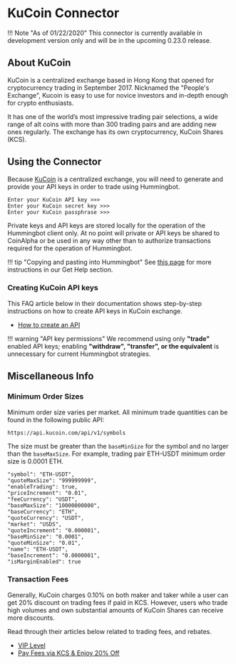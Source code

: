 # KuCoin Connector

!!! Note "As of 01/22/2020"
    This connector is currently available in development version only and will be in the upcoming 0.23.0 release.


## About KuCoin

KuCoin is a centralized exchange based in Hong Kong that opened for cryptocurrency trading in September 2017. Nicknamed the "People's Exchange"​, Kucoin is easy to use for novice investors and in-depth enough for crypto enthusiasts. 

It has one of the world’s most impressive trading pair selections, a wide range of alt coins with more than 300 trading pairs and are adding new ones regularly. The exchange has its own cryptocurrency, KuCoin Shares (KCS).


## Using the Connector

Because [KuCoin](https://www.kucoin.com/) is a centralized exchange, you will need to generate and provide your API keys in order to trade using Hummingbot.

```
Enter your KuCoin API key >>>
Enter your KuCoin secret key >>>
Enter your KuCoin passphrase >>>
```

Private keys and API keys are stored locally for the operation of the Hummingbot client only. At no point will private or API keys be shared to CoinAlpha or be used in any way other than to authorize transactions required for the operation of Hummingbot.

!!! tip "Copying and pasting into Hummingbot"
    See [this page](https://docs.hummingbot.io/support/how-to/#how-do-i-copy-and-paste-in-docker-toolbox-windows) for more instructions in our Get Help section.


### Creating KuCoin API keys

This FAQ article below in their documentation shows step-by-step instructions on how to create API keys in KuCoin exchange.

* [How to create an API](https://kucoin.zendesk.com/hc/en-us/articles/360015102174-How-to-Create-an-API)

!!! warning "API key permissions"
    We recommend using only **"trade"** enabled API keys; enabling **"withdraw", "transfer", or the equivalent** is unnecessary for current Hummingbot strategies.


## Miscellaneous Info

### Minimum Order Sizes

Minimum order size varies per market. All minimum trade quantities can be found in the following public API:

```
https://api.kucoin.com/api/v1/symbols
```

The size must be greater than the `baseMinSize` for the symbol and no larger than the `baseMaxSize`. For example, trading pair ETH-USDT minimum order size is 0.0001 ETH.

```
"symbol": "ETH-USDT",
"quoteMaxSize": "999999999",
"enableTrading": true,
"priceIncrement": "0.01",
"feeCurrency": "USDT",
"baseMaxSize": "10000000000",
"baseCurrency": "ETH",
"quoteCurrency": "USDT",
"market": "USDS",
"quoteIncrement": "0.000001",
"baseMinSize": "0.0001",
"quoteMinSize": "0.01",
"name": "ETH-USDT",
"baseIncrement": "0.0000001",
"isMarginEnabled": true
```


### Transaction Fees

Generally, KuCoin charges 0.10% on both maker and taker while a user can get 20% discount on trading fees if paid in KCS. However, users who trade high volumes and own substantial amounts of KuCoin Shares can receive more discounts.

Read through their articles below related to trading fees, and rebates.

* [VIP Level](https://www.kucoin.com/vip/level)
* [Pay Fees via KCS & Enjoy 20% Off](https://kucoin.zendesk.com/hc/en-us/articles/360037007974-Pay-Fees-via-KCS-Enjoy-20-Off)
